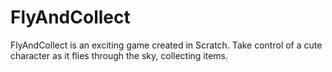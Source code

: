 # FlyAndCollect
 FlyAndCollect is an exciting game created in Scratch. Take control of a cute character as it flies through the sky, collecting items.
